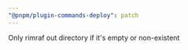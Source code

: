 ```yaml
---
"@pnpm/plugin-commands-deploy": patch
---
```


Only rimraf out directory if it's empty or non-existent
